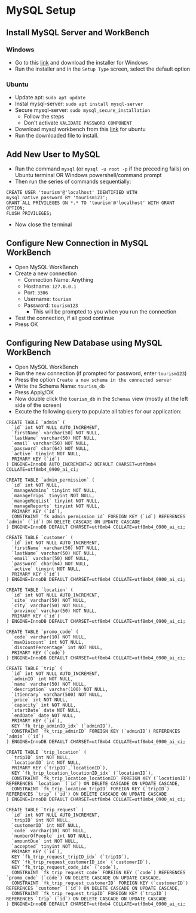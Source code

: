 # MySQL Setup

## Install MySQL Server and WorkBench

### Windows
- Go to this [link](https://dev.mysql.com/downloads/installer/) and download the installer for Windows
- Run the installer and in the `Setup Type` screen, select the default option

### Ubuntu
- Update apt: `sudo apt update`
- Instal mysql-server: `sudo apt install mysql-server`
- Secure mysql-server: `sudo mysql_secure_installation`
  - Follow the steps
  - Don't activate `VALIDATE PASSWORD COMPONENT`
- Download mysql workbench from this [link](https://dev.mysql.com/downloads/workbench/) for ubuntu
- Run the downloaded file to install.

## Add New User to MySQL
- Run the command `mysql` (or `mysql -u root -p` if the preceding fails) on Ubuntu terminal OR Windows powershell/command prompt
- Then run the series of commands sequentially:
```
CREATE USER 'tourism'@'localhost' IDENTIFIED WITH mysql_native_password BY 'tourism123';
GRANT ALL PRIVILEGES ON *.* TO 'tourism'@'localhost' WITH GRANT OPTION;
FLUSH PRIVILEGES;
```
- Now close the terminal

## Configure New Connection in MySQL WorkBench
- Open MySQL WorkBench
- Create a new connection
  - Connection Name: Anything
  - Hostname: `127.0.0.1`
  - Port: `3306`
  - Username: `tourism`
  - Password: `tourism123`
    - This will be prompted to you when you run the connection
- Test the connection, if all good continue
- Press OK

## Configuring New Database using MySQL WorkBench
- Open MySQL WorkBench
- Run the new connection (if prompted for password, enter `tourism123`)
- Press the option `Create a new schema in the connected server`
- Write the Schema Name: `tourism_db`
- Press Apply/OK
- Now double click the `tourism_db` in the `Schemas` view (mostly at the left side of the screen)
- Excute the following query to populate all tables for our application:
```
CREATE TABLE `admin` (
  `id` int NOT NULL AUTO_INCREMENT,
  `firstName` varchar(50) NOT NULL,
  `lastName` varchar(50) NOT NULL,
  `email` varchar(50) NOT NULL,
  `password` char(64) NOT NULL,
  `active` tinyint NOT NULL,
  PRIMARY KEY (`id`)
) ENGINE=InnoDB AUTO_INCREMENT=2 DEFAULT CHARSET=utf8mb4 COLLATE=utf8mb4_0900_ai_ci;

CREATE TABLE `admin_permission` (
  `id` int NOT NULL,
  `manageAdmins` tinyint NOT NULL,
  `manageTrips` tinyint NOT NULL,
  `manageReqList` tinyint NOT NULL,
  `manageReports` tinyint NOT NULL,
  PRIMARY KEY (`id`),
  CONSTRAINT `fk_admin_permission_id` FOREIGN KEY (`id`) REFERENCES `admin` (`id`) ON DELETE CASCADE ON UPDATE CASCADE
) ENGINE=InnoDB DEFAULT CHARSET=utf8mb4 COLLATE=utf8mb4_0900_ai_ci;

CREATE TABLE `customer` (
  `id` int NOT NULL AUTO_INCREMENT,
  `firstName` varchar(50) NOT NULL,
  `lastName` varchar(50) NOT NULL,
  `email` varchar(50) NOT NULL,
  `password` char(64) NOT NULL,
  `active` tinyint NOT NULL,
  PRIMARY KEY (`id`)
) ENGINE=InnoDB DEFAULT CHARSET=utf8mb4 COLLATE=utf8mb4_0900_ai_ci;

CREATE TABLE `location` (
  `id` int NOT NULL AUTO_INCREMENT,
  `site` varchar(50) NOT NULL,
  `city` varchar(50) NOT NULL,
  `province` varchar(50) NOT NULL,
  PRIMARY KEY (`id`)
) ENGINE=InnoDB DEFAULT CHARSET=utf8mb4 COLLATE=utf8mb4_0900_ai_ci;

CREATE TABLE `promo_code` (
  `code` varchar(10) NOT NULL,
  `maxDiscount` int NOT NULL,
  `discountPercentage` int NOT NULL,
  PRIMARY KEY (`code`)
) ENGINE=InnoDB DEFAULT CHARSET=utf8mb4 COLLATE=utf8mb4_0900_ai_ci;

CREATE TABLE `trip` (
  `id` int NOT NULL AUTO_INCREMENT,
  `adminID` int NOT NULL,
  `name` varchar(50) NOT NULL,
  `description` varchar(100) NOT NULL,
  `itienrary` varchar(500) NOT NULL,
  `price` int NOT NULL,
  `capacity` int NOT NULL,
  `startDate` date NOT NULL,
  `endDate` date NOT NULL,
  PRIMARY KEY (`id`),
  KEY `fk_trip_adminID_idx` (`adminID`),
  CONSTRAINT `fk_trip_adminID` FOREIGN KEY (`adminID`) REFERENCES `admin` (`id`)
) ENGINE=InnoDB DEFAULT CHARSET=utf8mb4 COLLATE=utf8mb4_0900_ai_ci;

CREATE TABLE `trip_location` (
  `tripID` int NOT NULL,
  `locationID` int NOT NULL,
  PRIMARY KEY (`tripID`,`locationID`),
  KEY `fk_trip_location_locationID_idx` (`locationID`),
  CONSTRAINT `fk_trip_location_locationID` FOREIGN KEY (`locationID`) REFERENCES `location` (`id`) ON DELETE CASCADE ON UPDATE CASCADE,
  CONSTRAINT `fk_trip_location_tripID` FOREIGN KEY (`tripID`) REFERENCES `trip` (`id`) ON DELETE CASCADE ON UPDATE CASCADE
) ENGINE=InnoDB DEFAULT CHARSET=utf8mb4 COLLATE=utf8mb4_0900_ai_ci;

CREATE TABLE `trip_request` (
  `id` int NOT NULL AUTO_INCREMENT,
  `tripID` int NOT NULL,
  `customerID` int NOT NULL,
  `code` varchar(10) NOT NULL,
  `numberOfPeople` int NOT NULL,
  `amountDue` int NOT NULL,
  `accepted` tinyint NOT NULL,
  PRIMARY KEY (`id`),
  KEY `fk_trip_request_tripID_idx` (`tripID`),
  KEY `fk_trip_request_customerID_idx` (`customerID`),
  KEY `fk_trip_request_code_idx` (`code`),
  CONSTRAINT `fk_trip_request_code` FOREIGN KEY (`code`) REFERENCES `promo_code` (`code`) ON DELETE CASCADE ON UPDATE CASCADE,
  CONSTRAINT `fk_trip_request_customerID` FOREIGN KEY (`customerID`) REFERENCES `customer` (`id`) ON DELETE CASCADE ON UPDATE CASCADE,
  CONSTRAINT `fk_trip_request_tripID` FOREIGN KEY (`tripID`) REFERENCES `trip` (`id`) ON DELETE CASCADE ON UPDATE CASCADE
) ENGINE=InnoDB DEFAULT CHARSET=utf8mb4 COLLATE=utf8mb4_0900_ai_ci;
```